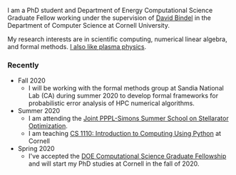 I am  a PhD student and Department of Energy Computational Science Graduate Fellow working under the supervision of [David Bindel](http://www.cs.cornell.edu/~bindel/) in the Department of Computer Science at Cornell University.

My research interests are in scientific computing, numerical linear algebra, and formal methods. [I also like plasma physics](http://www.cs.cornell.edu/~bindel//blurbs/stellarator.html). 

### Recently

+ Fall 2020
  - I will be working with the formal methods group at Sandia National Lab (CA) during summer 2020 to develop formal frameworks for probabilistic error analysis of HPC numerical algorithms. 
+ Summer 2020
  - I am attending the [Joint PPPL-Simons Summer School on Stellarator Optimization](https://hiddensymmetries.princeton.edu/summer-school/summer-school-2020/overview).
  - I am teaching [CS 1110: Introduction to Computing Using Python](https://classes.cornell.edu/browse/roster/SU20/class/CS/1110) at Cornell
+ Spring 2020
  - I've accepted the [DOE Computational Science Graduate Fellowship](https://www.krellinst.org/csgf/) and will start my PhD studies at Cornell in the fall of 2020.
